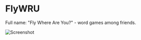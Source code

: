 # FlyWRU
Full name: "Fly Where Are You?" - word games among friends.

![Screenshot](https://i.imgur.com/nKgMplE.png)
